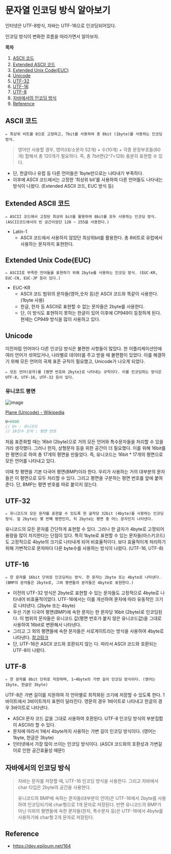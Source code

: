 # 문자열 인코딩 방식 알아보기

인터넷은 UTF-8방식, 자바는 UTF-16으로 인코딩되어있다.

인코딩 방식이 변화한 흐름을 따라가면서 알아보자.

**목차**
1. [ASCII 코드](#ascii-코드)
2. [Extended ASCII 코드](#extended-ascii-코드)
3. [Extended Unix Code(EUC)](#extended-unix-codeeuc)
4. [Unicode](#unicode)
5. [UTF-32](#utf-32)
6. [UTF-16](#utf-16)
7. [UTF-8](#utf-8)
8. [자바에서의 인코딩 방식](#자바에서의-인코딩-방식)
9. [Reference](#Reference)


## ASCII 코드

<aside>
  
    ✏️ 최상위 비트를 0으로 고정하고, 7bit를 사용하여 총 8bit (1byte)를 사용하는 인코딩 방식.

</aside>

> 영어만 사용할 경우,
영어(대/소문자 52개) + 수(10개) + 각종 문장부호들(60개) 합해서 총 120개가 필요하다. 즉, 총 7bit면(2^7=128) 충분히 표현할 수 있다.
> 
- 단, 한글이나 유럽 등 다른 언어들은 1byte만으로는 나타내기 부족하다.
- 이후에 ASCII 코드에서는 고정한 ‘최상위 bit’를 사용하여 다른 언어들도 나타내는 방식이 나왔다. (Extended ASCII 코드, EUC 방식 등)

## Extended ASCII 코드

<aside>
  
    ✏️ ASCII 코드에서 고정된 최상위 bit를 활용하여 8bit를 모두 사용하는 인코딩 방식. (ASCII코드에서의 빈 공간이었던 128 ~ 255을 사용한다.)

</aside>

- Latin-1
    - ASCII 코드에서 사용하지 않았던 최상위bit를 활용한다. 총 8비트로 유럽에서 사용하는 문자까지 표현한다.

## Extended Unix Code(EUC)

<aside>
  
    ✏️ ASCII로 부족한 언어들을 표현하기 위해 2byte를 사용하는 인코딩 방식. (EUC-KR, EUC-CN, EUC-JP 등이 있다.)

</aside>

- EUC-KR
    - ASCII 코드 범위의 문자들(영어,숫자 등)은 ASCII 코드와 똑같이 사용한다. (1byte 사용)
    - 한글, 한자 등 ASCII로 표현할 수 없는 문자들은 2byte를 사용한다.
    - 단, 이 방식도 표현하지 못하는 한글이 있어 이후에 CP949이 등장하게 된다. 현재는 CP949 방식을 많이 사용하고 있다.

## Unicode

이전처럼 언어마다 다른 인코딩 방식은 불편한 사항들이 많았다. 한 어플리케이션안에 여러 언어가 섞여있거나, 나라별로 데이터를 주고 받을 때 불편함이 있었다. 이를 해결하기 위해 모든 언어의 국제 표준 규칙이 필요했고, Unicode가 나오게 되었다.

<aside>
  
    ✏️ 모든 언어(문자)를 {평면 번호와 2byte}로 나타내는 규칙이다. 이를 인코딩하는 방식은 UTF-8, UTF-16, UTF-32 등이 있다.

</aside>

### 유니코드 평면

![image](https://user-images.githubusercontent.com/77563814/184873918-2f972a2e-7a50-412e-a214-f0c9700a9401.png)

[Plane (Unicode) - Wikipedia](https://en.wikipedia.org/wiki/Plane_(Unicode))

```java
U+0000 
// U+ : 유니코드
// 16진수 숫자 : 평면 번호
```

처음 표준화할 때는 16bit (2byte)으로 거의 모든 언어와 특수문자들을 처리할 수 있을거라 생각했다. 그러나 한자, 상형문자 등을 위한 공간이 더 필요했다. 이를 위해 16bit를 한 평면으로 하여 총 17개의 평면을 만들었다. 즉, 유니코드는 16bit * 17개의 평면으로 모든 언어를 나타내고 있다.

이때 첫 평면을 기본 다국어 평면(BMP)이라 한다. 우리가 사용하는 거의 대부분의 문자들은 이 평면으로 모두 처리할 수 있다. 그리고 평면을 구분하는 평면 번호를 앞에 붙여준다. 단, BMP는 평면 번호를 따로 붙이지 않는다.


## UTF-32

<aside>
  
    ✏️ 유니코드의 모든 문자를 표현할 수 있도록 한 글자당 32bit (4byte)를 사용하는 인코딩 방식. 앞 2byte는 몇 번째 평면인지, 뒤 2byte는 평면 중 어느 문자인지 나타낸다.

</aside>

유니코드의 모든 문자를 간단하게 표현할 수 있다. 그러나 한 글자가 4byte로 고정되어 용량을 많이 차지한다는 단점이 있다. 특히 1byte로 표현할 수 있는 문자들(아스키코드)도 고정적으로 4byte의 크기로 나타내게 되어 비효율적이다. 
보다 효율적이게 처리하기 위해 가변적으로 문자마다 다른 byte수를 사용하는 방식이 나왔다. (UTF-16, UTF-8)

## UTF-16


<aside>
  
    ✏️ 한 문자를 16bit 단위로 인코딩하는 방식. 한 문자는 2byte 또는 4byte로 나타낸다. (BMP의 문자들은 2byte로, 그외 평면들의 문자들은 4byte로 표현한다.)

</aside>

- 이전의 UTF-32 방식은 2byte로 표현할 수 있는 문자들도 고정적으로 4byte로 나타내어 비효율적이었다. UTF-16에서는 이를 개선하여 문자에 따라 유동적인 크기로 나타낸다. (2byte 또는 4byte)
- 우선 기본 다국어 평면(BMP)에 속한 문자는 한 문자당 16bit (2byte)로 인코딩된다. 이 범위의 문자들은 유니코드 값(평면 번호가 붙지 않은 유니코드값)을 그대로 사용하여 16bit로 변환해서 나타낸다.
- 그리고 그 외의 평면들에 속한 문자들은 서로게이트라는 방식을 사용하여 4byte로 나타낸다. [참고링크](https://dev.epiloum.net/595)
- 단, UTF-16은 ASCII 코드와 호환되지 않는 다. 따라서 ASCII 코드와 호환되는 UTF-8이 나왔다.

## UTF-8

<aside>
  
    ✏️ 한 문자를 8bit 단위로 저장하며, 1~4byte의 가변 길이 인코딩 방식이다. (영어는 1byte, 한글은 3byte)

</aside>

UTF-8은 가변 길이를 지원하여 각 언어별로 최적화된 크기에 저장할 수 있도록 한다. 1바이트에서 3바이트까지 표현이 달라진다. 영문의 경우 1바이트로 나타내고 한글의 경우 3바이트로 나타낸다.

- ASCII 문자 코드 값을 그대로 사용하여 호환된다. UTF-8 인코딩 방식의 부분집합이 ASCII라 할 수 있다.
- 문자에 따라서 1에서 4byte까지 사용하는 가변 길이 인코딩 방식이다. (영어는 1byte, 한글은 3byte)
- 인터넷에서 가장 많이 쓰이는 인코딩 방식이다. (ASCII 코드와의 호환성과 가변길이로 인한 공간효율성 때문!)

## 자바에서의 인코딩 방식
> 자바는 문자를 저장할 때, UTF-16 인코딩 방식을 사용한다. 그리고 자바에서 char 타입은 2byte의 공간을 사용한다.
> 
> 유니코드의 BMP에 속하는 문자들(대부분의 언어)은 UTF-16에서 2byte를 사용하여 인코딩되기에 char형으로 1개 문자로 저장된다.
> 반면 유니코드의 BMP가 아닌 이외의 평면들에 속한 문자들(한자, 특수문자 등)은 UTF-16에서 4byte를 사용하기에 char형 2개 문자로 저장된다.


## Reference
- https://dev.epiloum.net/164
